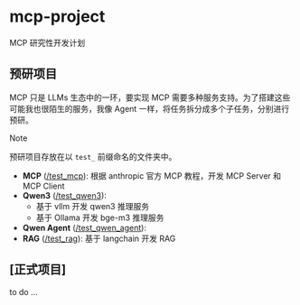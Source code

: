 # mcp-project

MCP 研究性开发计划

## 预研项目

MCP 只是 LLMs 生态中的一环，要实现 MCP 需要多种服务支持。为了搭建这些可能我也很陌生的服务，我像 Agent 一样，将任务拆分成多个子任务，分别进行预研。

> [!NOTE]
> 预研项目存放在以 `test_` 前缀命名的文件夹中。

- **MCP** ([/test_mcp](/test_mcp)): 根据 anthropic 官方 MCP 教程，开发 MCP Server 和 MCP Client
- **Qwen3** ([/test_qwen3](/test_qwen3)): 
    - 基于 vllm 开发 qwen3 推理服务
    - 基于 Ollama 开发 bge-m3 推理服务
- **Qwen Agent** ([/test_qwen_agent](/test_qwen_agent)):  
- **RAG** ([/test_rag](/test_rag)): 基于 langchain 开发 RAG

## [正式项目]

to do ...
